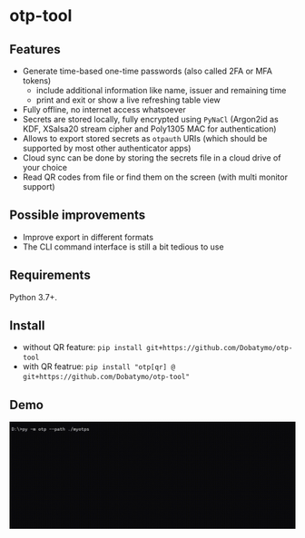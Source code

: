 # otp-tool

## Features

- Generate time-based one-time passwords (also called 2FA or MFA tokens)
  - include additional information like name, issuer and remaining time
  - print and exit or show a live refreshing table view
- Fully offline, no internet access whatsoever
- Secrets are stored locally, fully encrypted using `PyNaCl` (Argon2id as KDF, XSalsa20 stream cipher and Poly1305 MAC for authentication)
- Allows to export stored secrets as `otpauth` URIs (which should be supported by most other authenticator apps)
- Cloud sync can be done by storing the secrets file in a cloud drive of your choice
- Read QR codes from file or find them on the screen (with multi monitor support)

## Possible improvements
- Improve export in different formats
- The CLI command interface is still a bit tedious to use

## Requirements

Python 3.7+.

## Install

- without QR feature: `pip install git+https://github.com/Dobatymo/otp-tool`
- with QR featrue: `pip install "otp[qr] @ git+https://github.com/Dobatymo/otp-tool"`

## Demo

![](https://github.com/Dobatymo/otp-tool/blob/master/docs/otp.gif)
